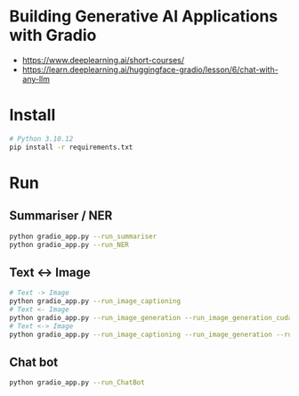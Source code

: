 # Building Generative AI Applications with Gradio
- https://www.deeplearning.ai/short-courses/
- https://learn.deeplearning.ai/huggingface-gradio/lesson/6/chat-with-any-llm

# Install
```bash
# Python 3.10.12
pip install -r requirements.txt
```

# Run
## Summariser / NER
```bash
python gradio_app.py --run_summariser
python gradio_app.py --run_NER
```
## Text <-> Image
```bash
# Text -> Image
python gradio_app.py --run_image_captioning
# Text <- Image
python gradio_app.py --run_image_generation --run_image_generation_cuda
# Text <-> Image
python gradio_app.py --run_image_captioning --run_image_generation --run_image_generation_cuda
```

## Chat bot
```bash
python gradio_app.py --run_ChatBot
```
